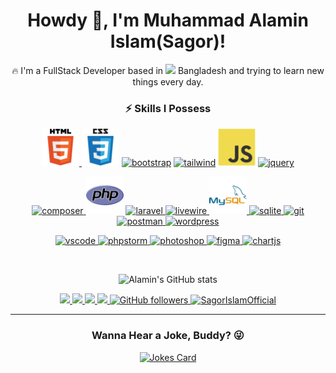 <!-- ![Cover](https://github.com/alnahian2003/alnahian2003/assets/61485238/4fe0e2e6-f4e4-4f86-b4e1-2a293e61d55c) -->

<h1 align="center">Howdy 👋, I'm Muhammad Alamin Islam(Sagor)! </h1>
<p align="center">
🔥 I'm a FullStack Developer based in <span><img src="https://images.emojiterra.com/google/noto-emoji/v2.034/128px/1f1e7-1f1e9.png" width="16"></span> Bangladesh and trying to learn new things every day.
</p>

<h3 align="center">⚡ Skills I Possess</h3>

<p align="center">
<a href="https://www.w3.org/html/" target="_blank" rel="noreferrer"> <img src="https://raw.githubusercontent.com/devicons/devicon/master/icons/html5/html5-original-wordmark.svg" alt="html5" width="60" height="60"/> </a>
<a href="https://www.w3schools.com/css/" target="_blank" rel="noreferrer"> <img src="https://raw.githubusercontent.com/devicons/devicon/master/icons/css3/css3-original-wordmark.svg" alt="css3" width="60" height="60"/></a>
<a href="https://getbootstrap.com" target="_blank" rel="noreferrer"> <img src="https://cdn.jsdelivr.net/gh/devicons/devicon@latest/icons/bootstrap/bootstrap-original-wordmark.svg" alt="bootstrap" width="60" height="60"/></a>
<a href="https://tailwindcss.com/" target="_blank" rel="noreferrer"> <img src="https://www.vectorlogo.zone/logos/tailwindcss/tailwindcss-icon.svg" alt="tailwind" width="60" height="60"/></a>
<a href="https://developer.mozilla.org/en-US/docs/Web/JavaScript" target="_blank" rel="noreferrer"> <img src="https://raw.githubusercontent.com/devicons/devicon/master/icons/javascript/javascript-original.svg" alt="javascript" width="60" height="60"/></a>
<a href="https://jquery.com/" target="_blank" rel="noreferrer"> <img src="https://cdn.jsdelivr.net/gh/devicons/devicon/icons/jquery/jquery-plain-wordmark.svg" alt="jquery" width="60" height="60"/>
</a>

</p>

<p align="center">
<a href="https://getcomposer.org" target="_blank" rel="noreferrer"> <img src="https://cdn.jsdelivr.net/gh/devicons/devicon@latest/icons/composer/composer-original.svg" alt="composer" width="60" height="60"/> </a>
<a href="https://www.php.net" target="_blank" rel="noreferrer"> <img src="https://raw.githubusercontent.com/devicons/devicon/master/icons/php/php-original.svg" alt="php" width="60" height="60"/></a>
<a href="https://laravel.com/" target="_blank" rel="noreferrer"> <img src="https://cdn.jsdelivr.net/gh/devicons/devicon@latest/icons/laravel/laravel-original.svg" alt="laravel" width="60" height="60"/> </a>
<a href="https://livewire.laravel.com" target="_blank" rel="noreferrer"> <img src="https://cdn.jsdelivr.net/gh/devicons/devicon@latest/icons/livewire/livewire-original-wordmark.svg" alt="livewire" width="60" height="60"/> </a>
<a href="https://www.mysql.com/" target="_blank" rel="noreferrer"> <img src="https://raw.githubusercontent.com/devicons/devicon/master/icons/mysql/mysql-original-wordmark.svg" alt="mysql" width="60" height="60"/> </a>
<a href="https://www.sqlite.org/" target="_blank" rel="noreferrer"> <img src="https://www.vectorlogo.zone/logos/sqlite/sqlite-icon.svg" alt="sqlite" width="60" height="60"/> </a>
<a href="https://git-scm.com/" target="_blank" rel="noreferrer"> <img src="https://www.vectorlogo.zone/logos/git-scm/git-scm-icon.svg" alt="git" width="60" height="60"/> </a>
<a href="https://postman.com" target="_blank" rel="noreferrer"> <img src="https://www.vectorlogo.zone/logos/getpostman/getpostman-icon.svg" alt="postman" width="60" height="60"/> </a>
<a href="https://wordpress.org" target="_blank" rel="noreferrer"> <img src="https://cdn.jsdelivr.net/gh/devicons/devicon/icons/wordpress/wordpress-original.svg" alt="wordpress" width="60" height="60"/> </a>
</p>

<p align="center">
<a href="https://code.visualstudio.com/" target="_blank" rel="noreferrer"> <img src="https://cdn.jsdelivr.net/gh/devicons/devicon/icons/vscode/vscode-original-wordmark.svg" alt="vscode" width="60" height="60"/> </a>
<a href="https://www.jetbrains.com/phpstorm/" target="_blank" rel="noreferrer"> <img src="https://cdn.jsdelivr.net/gh/devicons/devicon@latest/icons/phpstorm/phpstorm-original.svg" alt="phpstorm" width="60" height="60"/> </a>
<a href="https://www.photoshop.com/en" target="_blank" rel="noreferrer"> <img src="https://cdn.jsdelivr.net/gh/devicons/devicon@latest/icons/photoshop/photoshop-original.svg" alt="photoshop" width="60" height="60"/> </a>
<a href="https://www.figma.com/" target="_blank" rel="noreferrer"> <img src="https://www.vectorlogo.zone/logos/figma/figma-icon.svg" alt="figma" width="60" height="60"/> </a>
<a href="https://www.chartjs.org" target="_blank" rel="noreferrer"> <img src="https://www.chartjs.org/media/logo-title.svg" alt="chartjs" width="60" height="60"/> </a>
</p>

<br>
  
<p align="center"><img src="https://github-readme-stats.vercel.app/api?username=SagorIslamOfficial&amp;show_icons=true&amp;theme=vue&amp;include_all_commits=true" alt="Alamin&#39;s GitHub stats" width="600"></p>
</p>

<p align="center">
  <a href="https://facebook.com/SagorIslamOfficial" target="_blank">
    <img src="https://img.shields.io/badge/-Facebook-1877F2?style=flat&labelColor=1877F2&logo=facebook&logoColor=white&link=https://facebook.com/SagorIslamOfficial" height="28">
  </a>
  <a href="https://www.linkedin.com/in/sagorislamofficial/" target="_blank">
    <img src="https://img.shields.io/badge/-Twitter-1ca0f1?style=flat&labelColor=1ca0f1&logo=twitter&logoColor=white&link=https://www.linkedin.com/in/sagorislamofficial/" height="28">
  </a>
  <a href="https://x.com/DevSagorIslam" target="_blank">
    <img src="https://img.shields.io/badge/-Twitter-1ca0f1?style=flat&labelColor=1ca0f1&logo=twitter&logoColor=white&link=https://x.com/DevSagorIslam" height="28">
  </a>
  <a href="mailto:alaminislam1274@gmail.com?subject=Hello Dear Alamin! I send this message from your Github Profile. I need to talk to you!" target="_blank">
    <img src="https://img.shields.io/badge/-Mail Me-c14438?style=flat&logo=Gmail&logoColor=white&link=mailto:alaminislam1274@gmail.com" height="28">
  </a>
  <a href="https://github.com/SagorIslamOfficial" target="_blank">
    <img alt="GitHub followers" src="https://img.shields.io/github/followers/SagorIslamOfficial?label=Github&style=flat" height="28">
  </a>
  <a href="https://github.com/SagorIslamOfficial" target="_blank">
    <img src="https://komarev.com/ghpvc/?username=SagorIslamOfficial&label=Views&color=brightgreen&style=flat" alt="SagorIslamOfficial" height="28" />
  </a>
</p>

<div align="center">
<hr>
<h3>Wanna Hear a Joke, Buddy? 😜</h3>
<a href="https://github.com/ABSphreak/readme-jokes">
<img src="https://readme-jokes.vercel.app/api?theme=blueberry" alt="Jokes Card" />
</a>
</div>
